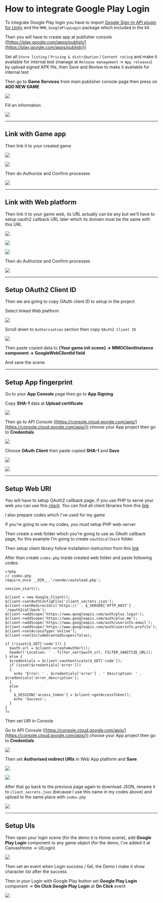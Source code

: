 # How to integrate Google Play Login

To integrate Google Play login you have to import [Google Sign-In API plugin for Unity](https://github.com/insthync/google-signin-unity) and the  `MMO_GooglePlayLogin` package which included in the kit. 

Then you will have to create app at publisher console ([https://play.google.com/apps/publish/](https://play.google.com/apps/publish/))

Set all `Store listing` / `Pricing & distribution` / `Content rating` and make it available for internal test (manage at `Release management` -> `App releases`) by upload signed APK file, then Save and Review to make it available for internal test

Then go to **Game Services** from main publisher console page then press on **ADD NEW GAME**

![](../images/034/1.png)

Fill an information

![](../images/034/2.png)

* * *

## Link with Game app

Then link it to your created game

![](../images/034/3.png)

![](../images/034/4.png)

Then do Authorize and Confirm processes

![](../images/034/5.png)

* * *

## Link with Web platform

Then link it to your game web, its URL actually can be any but we'll have to setup oauth2 callback URL later which its domain must be the same with this URL

![](../images/034/16.png)

![](../images/034/17.png)

![](../images/034/18.png)

Then do Authorize and Confirm processes

![](../images/034/5.png)

* * *

## Setup OAuth2 Client ID

Then we are going to copy OAuth client ID to setup in the project

Select linked Web platform

![](../images/034/19.png)

Scroll down to `Authorisation` section then copy `OAuth2 Client ID`

![](../images/034/20.png)

Then paste copied data to **{Your game init scene} -> MMOClientInstance component -> GoogleWebClientId field**

And save the scene.

* * *

## Setup App fingerprint

Go to your **App Console** page then go to **App Signing**

Copy **SHA-1** data at **Upload certificate**

![](../images/034/10.png)

Then go to API Console ([https://console.cloud.google.com/apis/](https://console.cloud.google.com/apis/)) choose your App project then go to **Credentials**

![](../images/034/11.png)

Choose **OAuth Client** then paste copied **SHA-1** and **Save**

![](../images/034/12.png)

![](../images/034/13.png)

* * *

## Setup Web URI

You will have to setup OAuth2 callback page, if you use PHP to serve your web you can use this [client](https://github.com/googleapis/google-api-php-client). You can find all client libraries from this [link](https://developers.google.com/identity/protocols/OAuth2WebServer)

I also prepare codes which I've used for my game

If you're going to use my codes, you must setup PHP web-server 

Then create a web folder which you're going to use as OAuth callback page, for this example I'm going to create `oauth2callback` folder.

Then setup client library follow installation instruction from this [link](https://github.com/googleapis/google-api-php-client)

After than create `index.php` inside created web folder and paste following codes:

```
<?php
// index.php
require_once __DIR__.'/vendor/autoload.php';

session_start();

$client = new Google_Client();
$client->setAuthConfigFile('client_secrets.json');
$client->setRedirectUri('https://' . $_SERVER['HTTP_HOST'] . '/oauth2callback');
$client->addScope('https://www.googleapis.com/auth/plus.login');
$client->addScope('https://www.googleapis.com/auth/plus.me');
$client->addScope('https://www.googleapis.com/auth/userinfo.email');
$client->addScope('https://www.googleapis.com/auth/userinfo.profile');
$client->setAccessType('online');
$client->setIncludeGrantedScopes(false);

if (!isset($_GET['code'])) {
  $auth_url = $client->createAuthUrl();
  header('Location: ' . filter_var($auth_url, FILTER_SANITIZE_URL));
} else {
  $credentials = $client->authenticate($_GET['code']);
  if (isset($credentials['error']))
  {
    echo 'Error: ' . $credentials['error'] . ' Description: ' . $credentials['error_description'];
  }
  else
  {
    $_SESSION['access_token'] = $client->getAccessToken();
    echo 'Success';
  }
}
?>
```

Then set URI in Console

Go to API Console ([https://console.cloud.google.com/apis/](https://console.cloud.google.com/apis/)) choose your App project then go to **Credentials**

![](../images/034/11.png)

Then set **Authorised redirect URIs** in Web App platform and **Save**

![](../images/034/22.png)

![](../images/034/23.png)

After that go back to the previous page again to download JSON, rename it to `client_secrets.json` (because I use this name in my codes above) and upload to the same place with `index.php`

![](../images/034/24.png)

* * *

## Setup UIs

Then open your login scene (for the demo it is Home scene), add **Google Play Login** component to any game object (for the demo, I’ve added it at CanvasHome -> UILogin)

![](../images/034/14.png)

Then set an event when Login success / fail, the Demo I make it show character list after the success

Then in your Login with Google Play button set **Google Play Login** component -> **On Click Google Play Login** at **On Click** event

![](../images/034/15.png)
<!--stackedit_data:
eyJoaXN0b3J5IjpbLTQ4MDk1MDI0NF19
-->